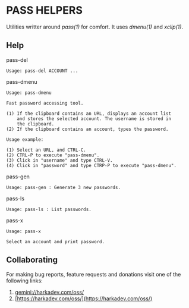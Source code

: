 # PASS HELPERS

Utilities writter around *pass(1)* for comfort. It uses *dmenu(1)*
and *xclip(1)*.

## Help

pass-del

    Usage: pass-del ACCOUNT ...

pass-dmenu

    Usage: pass-dmenu
    
    Fast password accessing tool.
    
    (1) If the clipboard contains an URL, displays an account list
        and stores the selected account. The username is stored in
        the clipboard.
    (2) If the clipboard contains an account, types the password.
    
    Usage example:
    
    (1) Select an URL, and CTRL-C.
    (2) CTRL-P to execute "pass-dmenu".
    (3) Click in "username" and type CTRL-V.
    (4) Click in "password" and type CTRP-P to execute "pass-dmenu".

pass-gen

    Usage: pass-gen : Generate 3 new passwords.

pass-ls

    Usage: pass-ls : List passwords.

pass-x

    Usage: pass-x
    
    Select an account and print password.

## Collaborating

For making bug reports, feature requests and donations visit
one of the following links:

1. [gemini://harkadev.com/oss/](gemini://harkadev.com/oss/)
2. [https://harkadev.com/oss/](https://harkadev.com/oss/)
